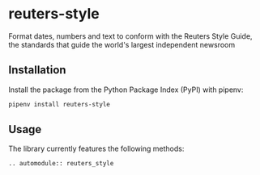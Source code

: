 ```{include} _templates/nav.html
```

# reuters-style

Format dates, numbers and text to conform with the Reuters Style Guide, the standards that guide the world's largest independent newsroom

## Installation

Install the package from the Python Package Index (PyPI) with pipenv:

```bash
pipenv install reuters-style
```

## Usage

The library currently features the following methods:

```{eval-rst}
.. automodule:: reuters_style
```
